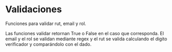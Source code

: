 # Validaciones
Funciones para validar rut, email y rol.

Las funciones validar retornan True o False en el caso que corresponda.
El email y el rol se validan mediante regex y el rut se valida calculando el digito verificador y comparándolo con el dado.
